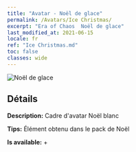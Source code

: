 ```yaml
---
title: "Avatar - Noël de glace"
permalink: /Avatars/Ice Christmas/
excerpt: "Era of Chaos  Noël de glace"
last_modified_at: 2021-06-15
locale: fr
ref: "Ice Christmas.md"
toc: false
classes: wide
---
```

 ![Noël de glace](/images/a/avatarFrame_48.png)

## Détails

 **Description:** Cadre d'avatar Noël blanc 

 **Tips:** Élément obtenu dans le pack de Noël 

 **Is available:**  + 

